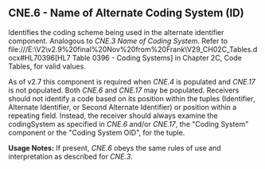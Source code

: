 ## CNE.6 - Name of Alternate Coding System (ID)

Identifies the coding scheme being used in the alternate identifier component. Analogous to _CNE.3 Name of Coding System_. Refer to file:///E:\V2\v2.9%20final%20Nov%20from%20Frank\V29_CH02C_Tables.docx#HL70396[HL7 Table 0396 - Coding Systems] in Chapter 2C, Code Tables, for valid values.

As of v2.7 this component is required when _CNE.4_ is populated and _CNE.17_ is not populated. Both _CNE.6_ and _CNE.17_ may be populated. Receivers should not identify a code based on its position within the tuples (Identifier, Alternate Identifier, or Second Alternate Identifier) or position within a repeating field. Instead, the receiver should always examine the codingSystem as specified in _CNE.6_ and/or _CNE.17_, the "Coding System" component or the "Coding System OID", for the tuple.

**Usage Notes:** If present, _CNE.6_ obeys the same rules of use and interpretation as described for _CNE.3_.
